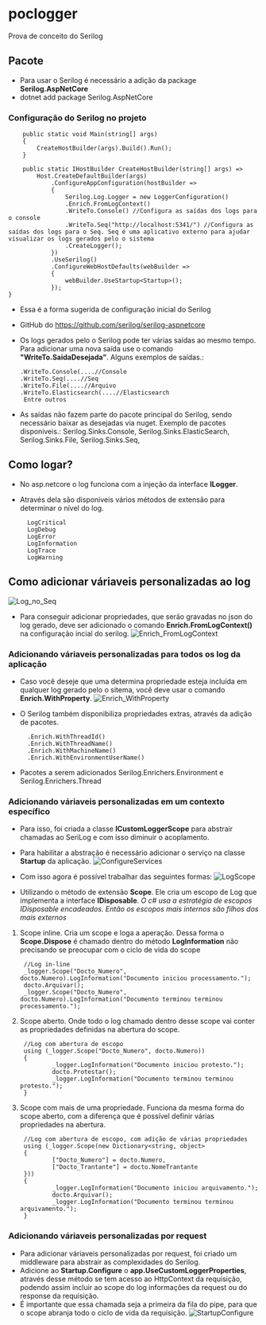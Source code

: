 # poclogger
Prova de conceito do Serilog

## Pacote
- Para usar o Serilog é necessário a adição da package **Serilog.AspNetCore**
- dotnet add package Serilog.AspNetCore

### Configuração do Serilog no projeto

        public static void Main(string[] args)
        {
            CreateHostBuilder(args).Build().Run();
        }

        public static IHostBuilder CreateHostBuilder(string[] args) =>
            Host.CreateDefaultBuilder(args)
                .ConfigureAppConfiguration(hostBuilder => 
                {
                    Serilog.Log.Logger = new LoggerConfiguration()
                    .Enrich.FromLogContext()
                    .WriteTo.Console() //Configura as saídas dos logs para o console
                    .WriteTo.Seq("http://localhost:5341/") //Configura as saídas dos logs para o Seq. Seq é uma aplicativo externo para ajudar visualizar os logs gerados pelo o sistema
                    .CreateLogger();
                })
                .UseSerilog()
                .ConfigureWebHostDefaults(webBuilder =>
                {
                    webBuilder.UseStartup<Startup>();
                });
    }
    
- Essa é a forma sugerida de configuração inicial do Serilog
- GitHub do https://github.com/serilog/serilog-aspnetcore 
- Os logs gerados pelo o Serilog pode ter várias saídas ao mesmo tempo. 
Para adicionar uma nova saída use o comando **"WriteTo.SaidaDesejada"**. Alguns exemplos de saídas.:

      .WriteTo.Console(....//Console
      .WriteTo.Seq(....//Seq
      .WriteTo.File(....//Arquivo 
      .WriteTo.Elasticsearch(....//Elasticsearch
       Entre outros
- As saídas não fazem parte do pacote principal do Serilog, sendo necessário baixar as desejadas via nuget. Exemplo de pacotes disponiveis.:
Serilog.Sinks.Console, 
Serilog.Sinks.ElasticSearch, 
Serilog.Sinks.File, 
Serilog.Sinks.Seq, 

## Como logar?
- No asp.netcore o log funciona com a injeção da interface **ILogger**.
- Através dela são disponíveis vários métodos de extensão para determinar o nível do log.

        LogCritical
        LogDebug
        LogError
        LogInformation
        LogTrace
        LogWarning

## Como adicionar váriaveis personalizadas ao log
![Log_no_Seq](/Images/Log_no_Seq.png)

- Para conseguir adicionar propriedades, que serão gravadas no json do log gerado, deve ser adicionado o comando **Enrich.FromLogContext()** na configuração incial do serilog.
![Enrich_FromLogContext](/Images/Enrich_FromLogContext.png)

       
### Adicionando váriaveis personalizadas para todos os log da aplicação
- Caso você deseje que uma determina propriedade esteja incluída em qualquer log gerado pelo o sitema, você deve usar o comando **Enrich.WithProperty**.
![Enrich_WithProperty](/Images/Enrich_WithProperty.png)
- O Serilog também disponibiliza propriedades extras, através da adição de pacotes.

        .Enrich.WithThreadId()
        .Enrich.WithThreadName()
        .Enrich.WithMachineName()
        .Enrich.WithEnvironmentUserName()        
- Pacotes a serem adicionados Serilog.Enrichers.Environment e Serilog.Enrichers.Thread    

### Adicionando váriaveis personalizadas em um contexto específico
- Para isso, foi criada a classe **ICustomLoggerScope** para abstrair chamadas ao SeriLog e com isso diminuir o acoplamento.
- Para habilitar a abstração é necessário adicionar o serviço na classe **Startup** da aplicação.
![ConfigureServices](/Images/ConfigureServices.png)
- Com isso agora é possível trabalhar das seguintes formas:
![LogScope](/Images/LogScope.png)

- Utilizando o método de extensão **Scope**. Ele cria um escopo de Log que implementa a interface **IDisposable**. 
*O c# usa a estratégia de escopos IDisposable encadeados. Então os escopos mais internos são filhos dos mais externos*        
1. Scope inline. Cria um scope e loga a aperação. Dessa forma o **Scope.Dispose** é chamado dentro do método **LogInformation** não precisando se preocupar com o ciclo de vida do scope

        //Log in-line
        _logger.Scope("Docto_Numero", docto.Numero).LogInformation("Documento iniciou processamento.");
        docto.Arquivar();
        _logger.Scope("Docto_Numero", docto.Numero).LogInformation("Documento terminou terminou processamento.");
        
2. Scope aberto. Onde todo o log chamado dentro desse scope vai conter as propriedades definidas na abertura do scope.

        //Log com abertura de escopo
        using (_logger.Scope("Docto_Numero", docto.Numero))
        {
                _logger.LogInformation("Documento iniciou protesto.");
                docto.Protestar();
                _logger.LogInformation("Documento terminou terminou protesto.");
        }

3. Scope com mais de uma propriedade. Funciona da mesma forma do scope aberto, com a diferença que é possível definir várias propriedades na abertura.

        //Log com abertura de escopo, com adição de várias propriedades
        using (_logger.Scope(new Dictionary<string, object>
        {
                ["Docto_Numero"] = docto.Numero,
                ["Docto_Trantante"] = docto.NomeTrantante
        }))
        {
                _logger.LogInformation("Documento iniciou arquivamento.");
                docto.Arquivar();
                _logger.LogInformation("Documento terminou terminou arquivamento.");
        }        

### Adicionando váriaveis personalizadas por request

- Para adicionar váriaveis personalizadas por request, foi criado um middleware para abstrair as complexidades do Serilog.
- Adicione ao **Startup.Configure** o **app.UseCustomLoggerProperties**, através desse método se tem acesso ao HttpContext da requisição, podendo assim incluir ao scope do log informações da request ou do response da requisição.
- É importante que essa chamada seja a primeira da fila do pipe, para que o scope abranja todo o ciclo de vida da requisição.
![StartupConfigure](/Images/StartupConfigure.png)



